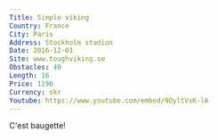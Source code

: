 ```yaml
---
Title: Simple viking
Country: France
City: Paris
Address: Stockholm stadion
Date: 2016-12-01
Site: www.toughviking.se
Obstacles: 40
Length: 16
Price: 1190
Currency: skr
Youtube: https://www.youtube.com/embed/9OyltVsK-lA
---
```


C'est baugette!


